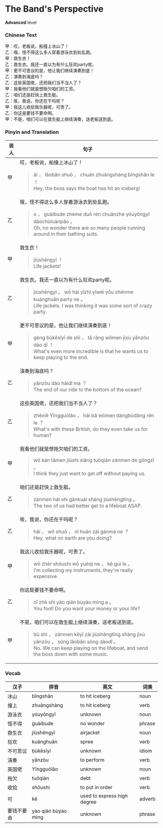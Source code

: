 # The Band's Perspective
**Advanced** level
### Chinese Text
甲：哎，老板说，船撞上冰山了！<br />乙：哦，怪不得这么多人穿着游泳衣到处乱跑。<br />甲：救生衣！<br />乙：救生衣。我还一直以为有什么狂欢party呢。<br />甲：更不可思议的是，他让我们继续演奏到底！<br />乙：演奏到海底吗？<br />乙：这些英国佬，还把我们当不当人了？<br />甲：我看他们就是想拖欠咱们的工资。<br />乙：咱们还是赶快上救生艇。<br />乙：咳，我说，你还在干吗呢？<br />甲：我这儿收拾我乐器呢，可贵了。<br />乙：你这是要钱不要命啊。<br />甲：不是，咱们可以在救生艇上继续演奏，送老板送到底。

### Pinyin and Translation
|说人|句子|
|----|----|
|甲|哎，老板说，船撞上冰山了！<blockquote>āi ， lǎobǎn shuō ， chuán zhuàngshàng bīngshān le ！<br />Hey, the boss says the boat has hit an iceberg!</blockquote>|
|乙|哦，怪不得这么多人穿着游泳衣到处乱跑。<blockquote>o ， guàibude zhème duō rén chuānzhe yóuyǒngyī dàochùluànpǎo 。<br />Oh, no wonder there are so many people running around in their bathing suits.</blockquote>|
|甲|救生衣！<blockquote>jiùshēngyī ！<br />Life jackets!</blockquote>|
|乙|救生衣。我还一直以为有什么狂欢party呢。<blockquote>jiùshēngyī 。 wǒ hái yīzhí yǐwéi yǒu shénme kuánghuān party ne 。<br />Life jackets. I was thinking it was some sort of crazy party.</blockquote>|
|甲|更不可思议的是，他让我们继续演奏到底！<blockquote>gèng bùkěsīyì de shì ， tā ràng wǒmen jìxù yǎnzòu dào dǐ ！<br />What's even more incredible is that he wants us to keep playing to the end.</blockquote>|
|乙|演奏到海底吗？<blockquote>yǎnzòu dào hǎidǐ ma ？<br />The end of our ride to the bottom of the ocean?</blockquote>|
|乙|这些英国佬，还把我们当不当人了？<blockquote>zhèxiē Yīngguólǎo ， hái bǎ wǒmen dàngbùdàng rén le ？<br />What's with these British, do they even take us for human?</blockquote>|
|甲|我看他们就是想拖欠咱们的工资。<blockquote>wǒ kàn tāmen jiùshì xiǎng tuōqiàn zánmen de gōngzī 。<br />I think they just want to get off without paying us.</blockquote>|
|乙|咱们还是赶快上救生艇。<blockquote>zánmen hái shì gǎnkuài shàng jiùshēngtǐng 。<br />The two of us had better get to a lifeboat ASAP.</blockquote>|
|乙|咳，我说，你还在干吗呢？<blockquote>hāi ， wǒ shuō ， nǐ huán zài gànmá ne ？<br />Hey, what on earth are you doing?</blockquote>|
|甲|我这儿收拾我乐器呢，可贵了。<blockquote>wǒ zhèr shōushi wǒ yuèqì ne ， kě guì le 。<br />I'm collecting my instruments, they're really expensive.</blockquote>|
|乙|你这是要钱不要命啊。<blockquote>nǐ zhè shì yào qián bùyào mìng a 。<br />You fool! Do you want your money or your life?</blockquote>|
|甲|不是，咱们可以在救生艇上继续演奏，送老板送到底。<blockquote>bù shì ， zánmen kěyǐ zài jiùshēngtǐng shàng jìxù yǎnzòu ， sòng lǎobǎn sòng dàodǐ 。<br />No. We can keep playing on the lifeboat, and send the boss down with some music.</blockquote>|
### Vocab
|汉子|拼音|英文|词类|
|----|----|----|----|
|冰山|bīngshān|to hit iceberg|noun|
|撞上|zhuàngshàng|to hit iceberg|verb|
|游泳衣|yóuyǒngyī|unknown|noun|
|怪不得|guàibude|no wonder|phrase|
|救生衣|jiùshēngyī|airjacket|noun|
|狂欢|kuánghuān|spree|verb|
|不可思议|bùkěsīyì|unknown|idiom|
|演奏|yǎnzòu|to perform|verb|
|英国佬|Yīngguólǎo|unknown|noun|
|拖欠|tuōqiàn|debt|verb|
|收拾|shōushi|to put in order|verb|
|可|kě|used to express high degree|adverb|
|要钱不要命|yào qián bùyào mìng|unknown|phrase|